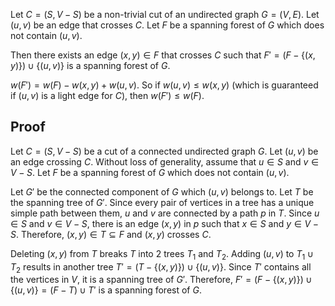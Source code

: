 Let $C = (S, V-S)$ be a non-trivial cut of an undirected graph $G = (V, E)$.
Let $(u, v)$ be an edge that crosses $C$.
Let $F$ be a spanning forest of $G$ which does not contain $(u, v)$.

Then there exists an edge $(x, y) \in F$ that crosses $C$
such that $F' = (F - \{(x, y)\}) \cup \{(u, v)\}$ is a spanning forest of $G$.

$w(F') = w(F) - w(x, y) + w(u, v)$.
So if $w(u, v) \le w(x, y)$ (which is guaranteed if $(u, v)$ is a light edge for $C$),
then $w(F') \le w(F)$.

## Proof

Let $C = (S, V-S)$ be a cut of a connected undirected graph $G$.
Let $(u, v)$ be an edge crossing $C$.
Without loss of generality, assume that $u \in S$ and $v \in V-S$.
Let $F$ be a spanning forest of $G$ which does not contain $(u, v)$.

Let $G'$ be the connected component of $G$ which $(u, v)$ belongs to.
Let $T$ be the spanning tree of $G'$.
Since every pair of vertices in a tree has a unique simple path between them,
$u$ and $v$ are connected by a path $p$ in $T$.
Since $u \in S$ and $v \in V-S$, there is an edge $(x, y)$ in $p$
such that $x \in S$ and $y \in V-S$.
Therefore, $(x, y) \in T \subseteq F$ and $(x, y)$ crosses $C$.

Deleting $(x, y)$ from $T$ breaks $T$ into 2 trees $T_1$ and $T_2$.
Adding $(u, v)$ to $T_1 \cup T_2$ results in another tree
$T' = (T - \{(x, y)\}) \cup \{(u, v)\}$.
Since $T'$ contains all the vertices in $V$, it is a spanning tree of $G'$.
Therefore, $F' = (F - \{(x, y)\}) \cup \{(u, v)\} = (F - T) \cup T'$
is a spanning forest of $G$.
